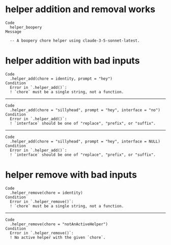 # helper addition and removal works

    Code
      helper_boopery
    Message
      
      -- A boopery chore helper using claude-3-5-sonnet-latest. 

# helper addition with bad inputs

    Code
      .helper_add(chore = identity, prompt = "hey")
    Condition
      Error in `.helper_add()`:
      ! `chore` must be a single string, not a function.

---

    Code
      .helper_add(chore = "sillyhead", prompt = "hey", interface = "no")
    Condition
      Error in `.helper_add()`:
      ! `interface` should be one of "replace", "prefix", or "suffix".

---

    Code
      .helper_add(chore = "sillyhead", prompt = "hey", interface = NULL)
    Condition
      Error in `.helper_add()`:
      ! `interface` should be one of "replace", "prefix", or "suffix".

# helper remove with bad inputs

    Code
      .helper_remove(chore = identity)
    Condition
      Error in `.helper_remove()`:
      ! `chore` must be a single string, not a function.

---

    Code
      .helper_remove(chore = "notAnActiveHelper")
    Condition
      Error in `.helper_remove()`:
      ! No active helper with the given `chore`.


